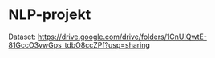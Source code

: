 # NLP-projekt

Dataset:
https://drive.google.com/drive/folders/1CnUIQwtE-81GccO3vwGps_tdbO8ccZPf?usp=sharing
